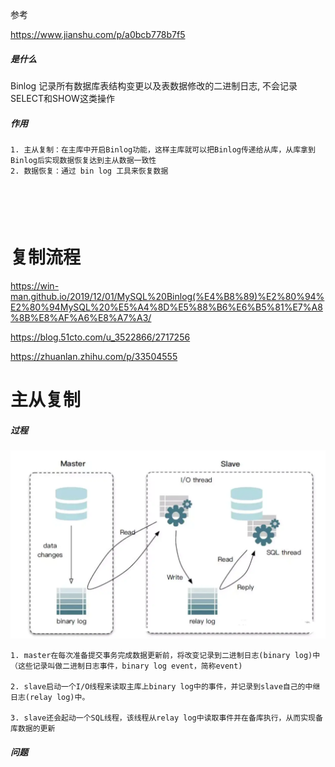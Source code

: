 参考

https://www.jianshu.com/p/a0bcb778b7f5

##### 是什么

Binlog 记录所有数据库表结构变更以及表数据修改的二进制日志, 不会记录SELECT和SHOW这类操作

##### 作用

```
1. 主从复制：在主库中开启Binlog功能，这样主库就可以把Binlog传递给从库，从库拿到Binlog后实现数据恢复达到主从数据一致性
2. 数据恢复：通过 bin log 工具来恢复数据
```

##### 

```

```



##### 

```

```



##### 

```

```

# 复制流程

https://win-man.github.io/2019/12/01/MySQL%20Binlog(%E4%B8%89)%E2%80%94%E2%80%94MySQL%20%E5%A4%8D%E5%88%B6%E6%B5%81%E7%A8%8B%E8%AF%A6%E8%A7%A3/



https://blog.51cto.com/u_3522866/2717256

https://zhuanlan.zhihu.com/p/33504555

# 主从复制

##### 过程

<img src=".\image\主从1.png" alt="主从1" style="zoom:75%;" />

```
1. master在每次准备提交事务完成数据更新前，将改变记录到二进制日志(binary log)中（这些记录叫做二进制日志事件，binary log event，简称event)

2. slave启动一个I/O线程来读取主库上binary log中的事件，并记录到slave自己的中继日志(relay log)中。

3. slave还会起动一个SQL线程，该线程从relay log中读取事件并在备库执行，从而实现备库数据的更新
```

##### 问题





```



```





